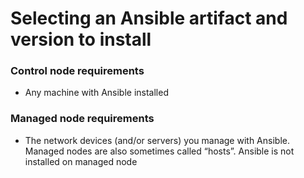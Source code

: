 # Selecting an Ansible artifact and version to install

### Control node requirements

 * Any machine with Ansible installed

### Managed node requirements
 * The network devices (and/or servers) you manage with Ansible. Managed nodes are also sometimes called “hosts”. Ansible is not installed on managed node
